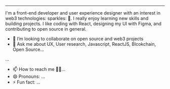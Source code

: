 
---


I'm a front-end developer and user experience designer with an interest in web3 technologies: sparkles: :dizzy:. I really enjoy learning new skills and building projects. I like coding with React, designing my UI with Figma, and contributing to open source in general.

- 👯 I’m looking to collaborate on open source and web3 projects
- 💬 Ask me about UX, User research, Javascript, ReactJS, Blcokchain, Open Source...

...
- 📫 How to reach me :pushpin::confetti_ball:...
- 😄 Pronouns: ...
- ⚡ Fun fact: ...

